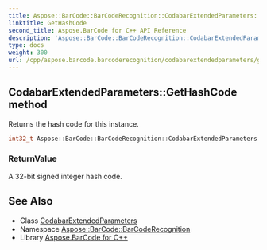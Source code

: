 ```yaml
---
title: Aspose::BarCode::BarCodeRecognition::CodabarExtendedParameters::GetHashCode method
linktitle: GetHashCode
second_title: Aspose.BarCode for C++ API Reference
description: 'Aspose::BarCode::BarCodeRecognition::CodabarExtendedParameters::GetHashCode method. Returns the hash code for this instance in C++.'
type: docs
weight: 300
url: /cpp/aspose.barcode.barcoderecognition/codabarextendedparameters/gethashcode/
---
```

## CodabarExtendedParameters::GetHashCode method


Returns the hash code for this instance.

```cpp
int32_t Aspose::BarCode::BarCodeRecognition::CodabarExtendedParameters::GetHashCode() const override
```


### ReturnValue

A 32-bit signed integer hash code.

## See Also

* Class [CodabarExtendedParameters](../)
* Namespace [Aspose::BarCode::BarCodeRecognition](../../)
* Library [Aspose.BarCode for C++](../../../)
